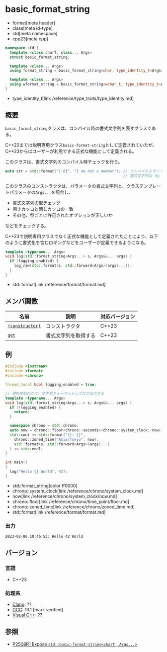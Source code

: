 # basic_format_string
* format[meta header]
* class[meta id-type]
* std[meta namespace]
* cpp23[meta cpp]

```cpp
namespace std {
  template <class charT, class... Args>
  struct basic_format_string;

  template <class... Args>
  using format_string = basic_format_string<char, type_identity_t<Args>...>;

  template <class... Args>
  using wformat_string = basic_format_string<wchar_t, type_identity_t<Args>...>;
}
```
* type_identity_t[link /reference/type_traits/type_identity.md]


## 概要
`basic_format_string`クラスは、コンパイル時の書式文字列を表すクラスである。

C++20までは説明専用クラス`basic-format-string`として定義されていたが、C++23からはユーザーが利用できる正式な機能として定義される。

このクラスは、書式文字列のコンパイル時チェックを行う。

```cpp
auto str = std::format("{:d}", "I am not a number"); // コンパイルエラー！
                                                     // 書式文字列は「d」で整数を要求しているが、引数として文字列が渡された
```

このクラスのコンストラクタは、パラメータの書式文字列と、クラステンプレートパラメータの`Args...`を照合し、

- 書式文字列の型チェック
- 開きカッコと閉じカッコの一致
- その他、型ごとに許可されたオプションが正しいか

などをチェックする。

C++23で説明専用クラスでなく正式な機能として定義されたことにより、以下のように書式化を含むロギングなどをユーザーが定義できるようになる。

```cpp
template <typename... Args>
void log(std::format_string<Args...> s, Args&&... args) {
  if (logging_enabled) {
    log_raw(std::format(s, std::forward<Args>(args)...));
  }
}
```
* std::format[link /reference/format/format.md]


## メンバ関数

| 名前            | 説明           | 対応バージョン |
|-----------------|----------------|----------------|
| [`(constructor)`](basic_format_string/op_constructor.md) | コンストラクタ | C++23 |
| [`get`](basic_format_string/get.md)                      | 書式文字列を取得する | C++23 |

## 例
```cpp example
#include <iostream>
#include <format>
#include <chrono>

thread_local bool logging_enabled = true;

// 現在時刻付きで、文字列フォーマットしてログ出力する
template <typename... Args>
void log(std::format_string<Args...> s, Args&&... args) {
  if (!logging_enabled) {
    return;
  }

  namespace chrono = std::chrono;
  auto now = chrono::floor<chrono::seconds>(chrono::system_clock::now());
  std::cout << std::format("{}: {}",
    chrono::zoned_time{"Asia/Tokyo", now},
    std::format(s, std::forward<Args>(args)...)
  ) << std::endl;
}

int main()
{
  log("Hello {} World", 42);
}
```
* std::format_string[color ff0000]
* chrono::system_clock[link /reference/chrono/system_clock.md]
* now[link /reference/chrono/system_clock/now.md]
* chrono::floor[link /reference/chrono/time_point/floor.md]
* chrono::zoned_time[link /reference/chrono/zoned_time.md]
* std::format[link /reference/format/format.md]

### 出力
```
2023-02-06 10:46:53: Hello 42 World
```

## バージョン
### 言語
- C++23

### 処理系
- [Clang](/implementation.md#clang): ??
- [GCC](/implementation.md#gcc): 13.1 [mark verified]
- [Visual C++](/implementation.md#visual_cpp): ??

## 参照
- [P2508R1 Expose `std::basic-format-string<charT, Args...>`](https://www.open-std.org/jtc1/sc22/wg21/docs/papers/2022/p2508r1.html)

